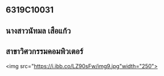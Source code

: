 ## 6319C10031
## นางสาวนัทมล เสือแก้ว
## สาขาวิศวกรรมคอมพิวเตอร์

<img src="https://i.ibb.co/LZ90sFw/img9.jpg"width="250">
